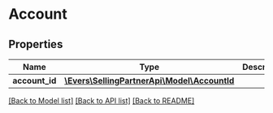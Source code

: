 # Account

## Properties
Name | Type | Description | Notes
------------ | ------------- | ------------- | -------------
**account_id** | [**\Evers\SellingPartnerApi\Model\AccountId**](AccountId.md) |  | 

[[Back to Model list]](../README.md#documentation-for-models) [[Back to API list]](../README.md#documentation-for-api-endpoints) [[Back to README]](../README.md)


